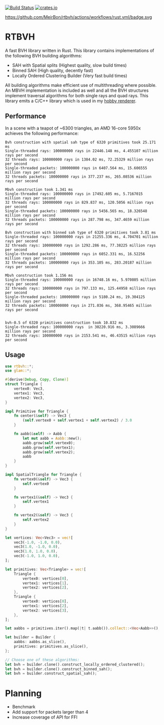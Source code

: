 [![Build Status](https://github.com/MeirBon/rtbvh/actions/workflows/rust.yml/badge.svg)](https://github.com/MeirBon/rtbvh/actions/workflows/rust.yml)
[![crates.io](https://img.shields.io/crates/v/rtbvh.svg)](https://crates.io/crates/rtbvh)

https://github.com/MeirBon/rtbvh/actions/workflows/rust.yml/badge.svg

# RTBVH
A fast BVH library written in Rust. This library contains implementations of the following BVH building algorithms:
- SAH with Spatial splits (Highest quality, slow build times)
- Binned SAH (High quality, decently fast)
- Locally Ordered Clustering Builder (Very fast build times)

All building algorithms make efficient use of multithreading where possible.
An MBVH implementation is included as well and all the BVH structures implement traversal algorithms for both single rays and quad rays.
This library emits a C/C++ library which is used in my [hobby renderer](https://github.com/meirbon/rendering-fw).

## Performance
In a scene with a teapot of ~6300 triangles, an AMD 16-core 5950x achieves the following performance:
```
Bvh construction with spatial sah type of 6320 primitives took 25.171 ms
Single-threaded rays: 100000000 rays in 22446.148 ms, 4.455107 million rays per second
32 threads rays: 100000000 rays in 1384.02 ms, 72.25329 million rays per second
Single-threaded packets: 100000000 rays in 6407.564 ms, 15.606555 million rays per second
32 threads packets: 100000000 rays in 377.237 ms, 265.08536 million rays per second

Mbvh construction took 1.341 ms
Single-threaded rays: 100000000 rays in 17492.605 ms, 5.7167015 million rays per second
32 threads rays: 100000000 rays in 829.837 ms, 120.5056 million rays per second
Single-threaded packets: 100000000 rays in 5456.565 ms, 18.326548 million rays per second
32 threads packets: 100000000 rays in 287.798 ms, 347.4659 million rays per second

Bvh construction with binned sah type of 6320 primitives took 3.81 ms
Single-threaded rays: 100000000 rays in 21255.336 ms, 4.704701 million rays per second
32 threads rays: 100000000 rays in 1292.286 ms, 77.38225 million rays per second
Single-threaded packets: 100000000 rays in 6052.331 ms, 16.52256 million rays per second
32 threads packets: 100000000 rays in 353.105 ms, 283.20187 million rays per second

Mbvh construction took 1.156 ms
Single-threaded rays: 100000000 rays in 16748.16 ms, 5.970805 million rays per second
32 threads rays: 100000000 rays in 797.133 ms, 125.44958 million rays per second
Single-threaded packets: 100000000 rays in 5180.24 ms, 19.304125 million rays per second
32 threads packets: 100000000 rays in 271.036 ms, 368.95465 million rays per second


bvh-0.5 of 6320 primitives construction took 10.832 ms
Single-threaded rays: 100000000 rays  in 30220.916 ms, 3.3089666 million rays per second
32 threads rays: 100000000 rays in 2153.541 ms, 46.43515 million rays per second
```

## Usage

```rust
use rtbvh::*;
use glam::*;

#[derive(Debug, Copy, Clone)]
struct Triangle {
    vertex0: Vec3,
    vertex1: Vec3,
    vertex2: Vec3,
}

impl Primitive for Triangle {
    fn center(&self) -> Vec3 {
        (self.vertex0 + self.vertex1 + self.vertex2) / 3.0
    }

    fn aabb(&self) -> Aabb {
        let mut aabb = Aabb::new();
        aabb.grow(self.vertex0);
        aabb.grow(self.vertex1);
        aabb.grow(self.vertex2);
        aabb
    }
}

impl SpatialTriangle for Triangle {
    fn vertex0(&self) -> Vec3 {
        self.vertex0
    }

    fn vertex1(&self) -> Vec3 {
        self.vertex1
    }

    fn vertex2(&self) -> Vec3 {
        self.vertex2
    }
}

let vertices: Vec<Vec3> = vec![
    vec3(-1.0, -1.0, 0.0),
    vec3(1.0, -1.0, 0.0),
    vec3(1.0, 1.0, 0.0),
    vec3(-1.0, 1.0, 0.0),
];

let primitives: Vec<Triangle> = vec![
    Triangle {
        vertex0: vertices[0],
        vertex1: vertices[1],
        vertex2: vertices[2],
    },
    Triangle {
        vertex0: vertices[0],
        vertex1: vertices[2],
        vertex2: vertices[3],
    },
];

let aabbs = primitives.iter().map(|t| t.aabb()).collect::<Vec<Aabb>>();

let builder = Builder {
    aabbs: aabbs.as_slice(),
    primitives: primitives.as_slice(),
};

// Choose one of these algorithms:
let bvh = builder.clone().construct_locally_ordered_clustered();
let bvh = builder.clone().construct_binned_sah();
let bvh = builder.construct_spatial_sah();
```

# Planning
- Benchmark
- Add support for packets larger than 4
- Increase coverage of API for FFI
